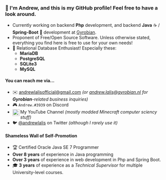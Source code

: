 ### 👋 I'm Andrew, and this is my GitHub profile! Feel free to have a look around.

- Currently working on backend **Php** development, and backend **Java** ☕ / **Spring-Boot** 🍃 development at [Gyrobian](https://gyrobian.nl).
- Proponent of Free/Open Source Software. Unless otherwise stated, everything you find here is free to use for your own needs!
- 💾 Relational Database Enthusiast! Especially these:
  - **MariaDB**
  - **PostgreSQL**
  - **SQLite3**
  - **MySQL**

#### You can reach me via...

- ✉️ <andrewlalisofficial@gmail.com>
  *(or <andrew.lalis@gyrobian.nl> for **Gyrobian**-related business inquiries)*
- 🎮 `Andrew.#3939` on Discord
- [<img align="left" alt="Andrew Lalis | YouTube" width="22px" src="https://cdn.jsdelivr.net/npm/simple-icons@v3/icons/youtube.svg" />][youtube] My YouTube Channel *(mostly modded Minecraft computer sciency stuff)*
- 🐦 [@andrewlalis](https://twitter.com/andrewlalis) on Twitter *(although I rarely use it)*

#### Shameless Wall of Self-Promotion

- 🏆 Certified Oracle Java SE 7 Programmer
- **Over 8 years** of experience in Java programming
- **Over 3 years** of experience in web development in Php and Spring Boot.
- 🎓 **3 years** of experience as a *Technical Supervisor* for multiple University-level courses.

[youtube]: https://www.youtube.com/channel/UC9X4mx6-ObPUB6-ud2IGAFQ
